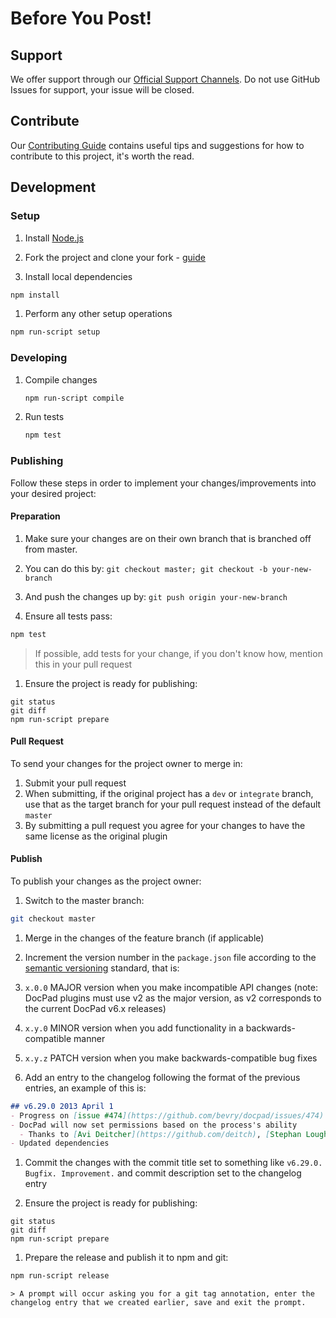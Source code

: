 <!--
2016 October 4
https://github.com/bevry/base
-->

# Before You Post!

## Support

We offer support through our [Official Support Channels](https://bevry.me/support). Do not use GitHub Issues for support, your issue will be closed.


## Contribute

Our [Contributing Guide](https://learn.bevry.me/community/contribute) contains useful tips and suggestions for how to contribute to this project, it's worth the read.


## Development

### Setup

1. Install [Node.js](https://learn.bevry.me/node/install)

1. Fork the project and clone your fork - [guide](https://help.github.com/articles/fork-a-repo/)

1. Install local dependencies

  ``` bash
  npm install
  ```

1. Perform any other setup operations

  ``` bash
  npm run-script setup
  ```


### Developing

1. Compile changes

	``` bash
	npm run-script compile
	```

1. Run tests

	``` bash
	npm test
	```


### Publishing

Follow these steps in order to implement your changes/improvements into your desired project:


#### Preparation

1. Make sure your changes are on their own branch that is branched off from master.
  1. You can do this by: `git checkout master; git checkout -b your-new-branch`
  1. And push the changes up by: `git push origin your-new-branch`

1. Ensure all tests pass:

  ``` bash
  npm test
  ```

  > If possible, add tests for your change, if you don't know how, mention this in your pull request

1. Ensure the project is ready for publishing:

  ```
  git status
  git diff
  npm run-script prepare
  ```


#### Pull Request

To send your changes for the project owner to merge in:

1. Submit your pull request
  1. When submitting, if the original project has a `dev` or `integrate` branch, use that as the target branch for your pull request instead of the default `master`
  1. By submitting a pull request you agree for your changes to have the same license as the original plugin


#### Publish

To publish your changes as the project owner:

1. Switch to the master branch:

  ``` bash
  git checkout master
  ```

1. Merge in the changes of the feature branch (if applicable)

1. Increment the version number in the `package.json` file according to the [semantic versioning](http://semver.org) standard, that is:
  1. `x.0.0` MAJOR version when you make incompatible API changes (note: DocPad plugins must use v2 as the major version, as v2 corresponds to the current DocPad v6.x releases)
  1. `x.y.0` MINOR version when you add functionality in a backwards-compatible manner
  1. `x.y.z` PATCH version when you make backwards-compatible bug fixes

1. Add an entry to the changelog following the format of the previous entries, an example of this is:

  ``` markdown
  ## v6.29.0 2013 April 1
  - Progress on [issue #474](https://github.com/bevry/docpad/issues/474)
  - DocPad will now set permissions based on the process's ability
    - Thanks to [Avi Deitcher](https://github.com/deitch), [Stephan Lough](https://github.com/stephanlough) for [issue #165](https://github.com/bevry/docpad/issues/165)
  - Updated dependencies
  ```


1. Commit the changes with the commit title set to something like `v6.29.0. Bugfix. Improvement.` and commit description set to the changelog entry


1. Ensure the project is ready for publishing:

  ```
  git status
  git diff
  npm run-script prepare
  ```

1. Prepare the release and publish it to npm and git:

  ``` bash
  npm run-script release
  ```

	> A prompt will occur asking you for a git tag annotation, enter the changelog entry that we created earlier, save and exit the prompt.
